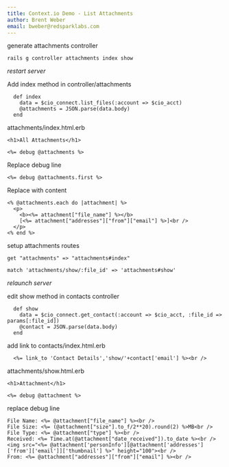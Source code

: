 ```yaml
---
title: Context.io Demo - List Attachments
author: Brent Weber
email: bweber@redsparklabs.com
---
```


generate attachments controller

    rails g controller attachments index show

*restart server*

Add index method in controller/attachments

      def index
        data = $cio_connect.list_files(:account => $cio_acct)
        @attachments = JSON.parse(data.body)
      end

attachments/index.html.erb

    <h1>All Attachments</h1>

    <%= debug @attachments %>

Replace debug line

    <%= debug @attachments.first %>

Replace with content

    <% @attachments.each do |attachment| %>
      <p>
        <b><%= attachment["file_name"] %></b>
        [<%= attachment["addresses"]["from"]["email"] %>]<br />
      </p>
    <% end %>

setup attachments routes

    get "attachments" => "attachments#index"

    match 'attachments/show/:file_id' => 'attachments#show'

*relaunch server*

edit show method in contacts controller

      def show
        data = $cio_connect.get_contact(:account => $cio_acct, :file_id => params[:file_id])
        @contact = JSON.parse(data.body)
      end

add link to contacts/index.html.erb

      <%= link_to 'Contact Details','show/'+contact['email'] %><br />

attachments/show.html.erb

    <h1>Attachment</h1>

    <%= debug @attachment %>

replace debug line

    File Name: <%= @attachment["file_name"] %><br />
    File Size: <%= (@attachment["size"].to_f/2**20).round(2) %>MB<br />
    File Type: <%= @attachment["type"] %><br />
    Received: <%= Time.at(@attachment["date_received"]).to_date %><br />
    <img src="<%= @attachment['personInfo'][@attachment['addresses']['from']['email']]['thumbnail'] %>" height="100"><br />
    From: <%= @attachment["addresses"]["from"]["email"] %><br />
